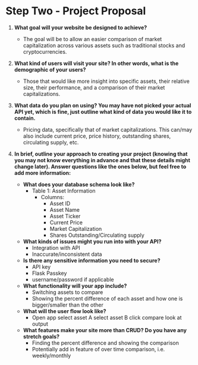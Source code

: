 # Step Two - Project Proposal

1. **What goal will your website be designed to achieve?**

   - The goal will be to allow an easier comparison of market capitalization across various assets such as traditional stocks and cryptocurrencies.

2. **What kind of users will visit your site? In other words, what is the demographic of your users?**

   - Those that would like more insight into specific assets, their relative size, their performance, and a comparison of their market capitalizations.

3. **What data do you plan on using? You may have not picked your actual API yet, which is fine, just outline what kind of data you would like it to contain.**
   - Pricing data, specifically that of market capitalizations. This can/may also include current price, price history, outstanding shares, circulating supply, etc.
4. **In brief, outline your approach to creating your project (knowing that you may not know everything in advance and that these details might change later). Answer questions like the ones below, but feel free to add more information:**
   - **What does your database schema look like?**
     - Table 1: Asset Information
       - Columns:
         - Asset ID
         - Asset Name
         - Asset Ticker
         - Current Price
         - Market Capitalization
         - Shares Outstanding/Circulating supply
   - **What kinds of issues might you run into with your API?**
     - Integration with API
     - Inaccurate/inconsistent data
   - **Is there any sensitive information you need to secure?**
     - API key
     - Flask Passkey
     - username/password if applicable
   - **What functionality will your app include?**
     - Switching assets to compare
     - Showing the percent difference of each asset and how one is bigger/smaller than the other
   - **What will the user flow look like?**
     - Open app select asset A select asset B click compare look at output
   - **What features make your site more than CRUD? Do you have any stretch goals?**
     - Finding the percent difference and showing the comparison
     - Potentially add in feature of over time comparison, i.e. weekly/monthly
